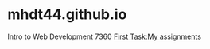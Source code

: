 # mhdt44.github.io
Intro to Web Development 7360
<a href="islt_7360/myassignments.html">First Task:My assignments</a>
